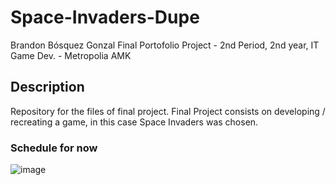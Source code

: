 # Space-Invaders-Dupe
Brandon Bósquez Gonzal
Final Portofolio Project - 2nd Period, 2nd year, IT Game Dev. - Metropolia AMK
## Description
Repository for the files of final project. Final Project consists on developing / recreating a game, in this case Space Invaders was chosen.


### Schedule for now		
![image](https://github.com/Brandonbosquez/Space-Invaders-Dupe/assets/111736314/bdd59bfd-765d-4115-9c29-85f52bff5630)

